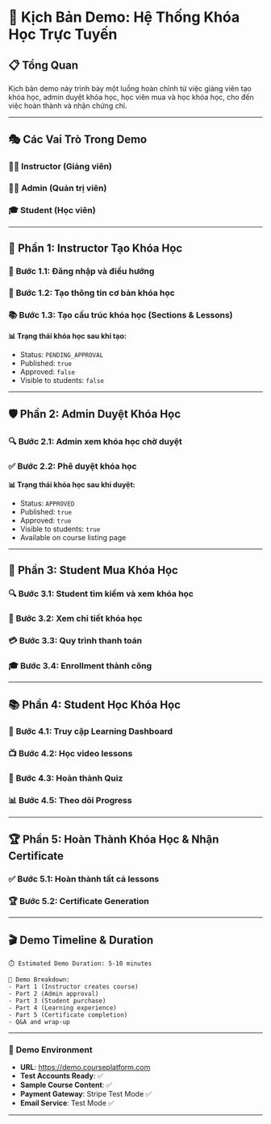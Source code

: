 # 🎯 Kịch Bản Demo: Hệ Thống Khóa Học Trực Tuyến

## 📋 Tổng Quan

Kịch bản demo này trình bày một luồng hoàn chỉnh từ việc giảng viên tạo khóa học, admin duyệt khóa học, học viên mua và học khóa học, cho đến việc hoàn thành và nhận chứng chỉ.

---

## 🎭 Các Vai Trò Trong Demo

### 👨‍🏫 **Instructor (Giảng viên)**

### 👨‍💼 **Admin (Quản trị viên)**

### 🎓 **Student (Học viên)**

---

## 🚀 **Phần 1: Instructor Tạo Khóa Học**

### 📝 **Bước 1.1: Đăng nhập và điều hướng**

### 🎯 **Bước 1.2: Tạo thông tin cơ bản khóa học**

### 📚 **Bước 1.3: Tạo cấu trúc khóa học (Sections & Lessons)**

**📊 Trạng thái khóa học sau khi tạo:**

- Status: `PENDING_APPROVAL`
- Published: `true`
- Approved: `false`
- Visible to students: `false`

---

## 🛡️ **Phần 2: Admin Duyệt Khóa Học**

### 🔍 **Bước 2.1: Admin xem khóa học chờ duyệt**

### ✅ **Bước 2.2: Phê duyệt khóa học**

**📊 Trạng thái khóa học sau khi duyệt:**

- Status: `APPROVED`
- Published: `true`
- Approved: `true`
- Visible to students: `true`
- Available on course listing page

---

## 🛒 **Phần 3: Student Mua Khóa Học**

### 🔍 **Bước 3.1: Student tìm kiếm và xem khóa học**

### 📖 **Bước 3.2: Xem chi tiết khóa học**

### 💳 **Bước 3.3: Quy trình thanh toán**

### 🎓 **Bước 3.4: Enrollment thành công**

---

## 📚 **Phần 4: Student Học Khóa Học**

### 🎯 **Bước 4.1: Truy cập Learning Dashboard**

### 📺 **Bước 4.2: Học video lessons**

### 📝 **Bước 4.3: Hoàn thành Quiz**

### 📊 **Bước 4.5: Theo dõi Progress**

---

## 🏆 **Phần 5: Hoàn Thành Khóa Học & Nhận Certificate**

### ✅ **Bước 5.1: Hoàn thành tất cả lessons**

### 🏆 **Bước 5.2: Certificate Generation**

---

## 🎬 **Demo Timeline & Duration**

```
⏱️ Estimated Demo Duration: 5-10 minutes

📅 Demo Breakdown:
- Part 1 (Instructor creates course)
- Part 2 (Admin approval)
- Part 3 (Student purchase)
- Part 4 (Learning experience)
- Part 5 (Certificate completion)
- Q&A and wrap-up
```

---

### 🎯 **Demo Environment**

- **URL**: https://demo.courseplatform.com
- **Test Accounts Ready**: ✅
- **Sample Course Content**: ✅
- **Payment Gateway**: Stripe Test Mode ✅
- **Email Service**: Test Mode ✅

---
